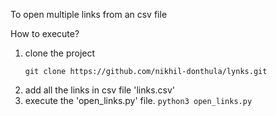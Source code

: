 To open multiple links from an csv file

How to execute?

1. clone the project
    ```
    git clone https://github.com/nikhil-donthula/lynks.git
    ```
2. add all the links in csv file 'links.csv'
3. execute the 'open_links.py' file.
        ```
        python3 open_links.py
        ```